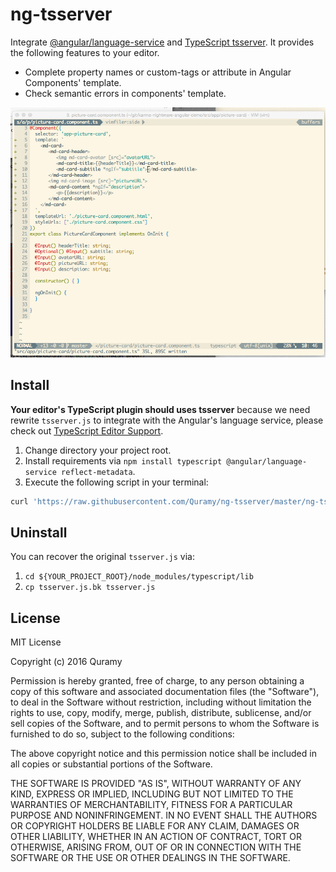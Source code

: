 # ng-tsserver
Integrate [@angular/language-service](https://www.npmjs.com/package/@angular/language-service) and [TypeScript tsserver](https://github.com/Microsoft/TypeScript/wiki/Standalone-Server-%28tsserver%29). It provides the following features to your editor.

* Complete property names or custom-tags or attribute in Angular Components' template.
* Check semantic errors in components' template.

![screencast](screencast.gif)

## Install

**Your editor's TypeScript plugin should uses tsserver** because we need rewrite `tsserver.js` to integrate with the Angular's language service, please check out [TypeScript Editor Support](https://github.com/Microsoft/TypeScript/wiki/TypeScript-Editor-Support).

1. Change directory your project root.
1. Install requirements via `npm install typescript @angular/language-service reflect-metadata`.
1. Execute the following script in your terminal:

```sh
curl 'https://raw.githubusercontent.com/Quramy/ng-tsserver/master/ng-tsserver' | bash
```

## Uninstall

You can recover the original `tsserver.js` via:

1. `cd ${YOUR_PROJECT_ROOT}/node_modules/typescript/lib`
1. `cp tsserver.js.bk tsserver.js`

## License

MIT License

Copyright (c) 2016 Quramy

Permission is hereby granted, free of charge, to any person obtaining a copy
of this software and associated documentation files (the "Software"), to deal
in the Software without restriction, including without limitation the rights
to use, copy, modify, merge, publish, distribute, sublicense, and/or sell
copies of the Software, and to permit persons to whom the Software is
furnished to do so, subject to the following conditions:

The above copyright notice and this permission notice shall be included in all
copies or substantial portions of the Software.

THE SOFTWARE IS PROVIDED "AS IS", WITHOUT WARRANTY OF ANY KIND, EXPRESS OR
IMPLIED, INCLUDING BUT NOT LIMITED TO THE WARRANTIES OF MERCHANTABILITY,
FITNESS FOR A PARTICULAR PURPOSE AND NONINFRINGEMENT. IN NO EVENT SHALL THE
AUTHORS OR COPYRIGHT HOLDERS BE LIABLE FOR ANY CLAIM, DAMAGES OR OTHER
LIABILITY, WHETHER IN AN ACTION OF CONTRACT, TORT OR OTHERWISE, ARISING FROM,
OUT OF OR IN CONNECTION WITH THE SOFTWARE OR THE USE OR OTHER DEALINGS IN THE
SOFTWARE.

